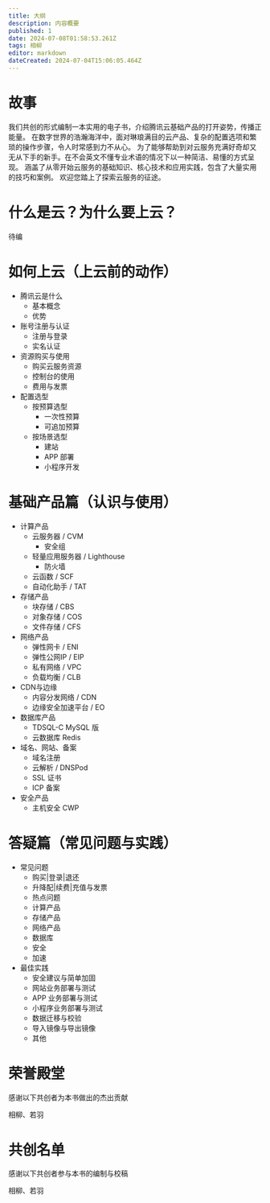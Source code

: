```yaml
---
title: 大纲
description: 内容概要
published: 1
date: 2024-07-08T01:58:53.261Z
tags: 相柳
editor: markdown
dateCreated: 2024-07-04T15:06:05.464Z
---
```


# 故事

我们共创的形式编制一本实用的电子书，介绍腾讯云基础产品的打开姿势，传播正能量。
在数字世界的浩瀚海洋中，面对琳琅满目的云产品、复杂的配置选项和繁琐的操作步骤，令人时常感到力不从心。
为了能够帮助到对云服务充满好奇却又无从下手的新手。在不会英文不懂专业术语的情况下以一种简洁、易懂的方式呈现。
涵盖了从零开始云服务的基础知识、核心技术和应用实践，包含了大量实用的技巧和案例。
欢迎您踏上了探索云服务的征途。

# 什么是云？为什么要上云？

待编

# 如何上云（上云前的动作）

  - 腾讯云是什么
    - 基本概念
    - 优势
  - 账号注册与认证
    - 注册与登录
    - 实名认证
  - 资源购买与使用
    - 购买云服务资源
    - 控制台的使用
    - 费用与发票
  - 配置选型
    - 按预算选型
    	- 一次性预算
    	- 可追加预算
    - 按场景选型
    	- 建站
    	- APP 部署
    	- 小程序开发

# 基础产品篇（认识与使用）

  - 计算产品
    - 云服务器 / CVM
    	- 安全组
    - 轻量应用服务器 / Lighthouse
    	- 防火墙
    - 云函数 / SCF
    - 自动化助手 / TAT
  - 存储产品
    - 块存储 / CBS
    - 对象存储 / COS
    - 文件存储 / CFS
  - 网络产品
    - 弹性网卡 / ENI
    - 弹性公网IP / EIP
    - 私有网络 / VPC
    - 负载均衡 / CLB
  - CDN与边缘
    - 内容分发网络 / CDN
    - 边缘安全加速平台 / EO
  - 数据库产品
    - TDSQL-C MySQL 版
    - 云数据库 Redis
  - 域名、网站、备案
  	- 域名注册
    - 云解析 / DNSPod
    - SSL 证书
    - ICP 备案
  - 安全产品
    - 主机安全 CWP

# 答疑篇（常见问题与实践）

  - 常见问题
    - 购买|登录|退还
    - 升降配|续费|充值与发票
    - 热点问题
    - 计算产品
    - 存储产品
    - 网络产品
    - 数据库
    - 安全
    - 加速
  - 最佳实践
    - 安全建议与简单加固
    - 网站业务部署与测试
    - APP 业务部署与测试
    - 小程序业务部署与测试
    - 数据迁移与校验
    - 导入镜像与导出镜像
    - 其他

# 荣誉殿堂

感谢以下共创者为本书做出的杰出贡献

相柳、若羽

# 共创名单

感谢以下共创者参与本书的编制与校稿

相柳、若羽


